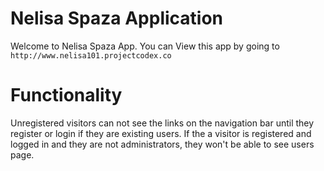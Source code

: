 # Nelisa Spaza Application

Welcome to Nelisa Spaza App. You can View this app by going to 	`http://www.nelisa101.projectcodex.co`

# Functionality

Unregistered visitors can not see the links on the navigation bar until they register or login if they are existing users.
If the a visitor is registered and logged in and they are not administrators, they won't be able to see users page.
